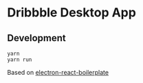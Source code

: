 # Dribbble Desktop App

## Development
```
yarn
yarn run
```

Based on [electron-react-boilerplate](https://github.com/chentsulin/electron-react-boilerplate)
